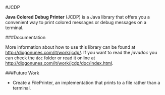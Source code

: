 #JCDP

**Java Colored Debug Printer** (JCDP) is a Java library that offers you a convenient way to print colored messages or debug messages on a terminal.

###Documentation

More information about how to use this library can be found at http://diogonunes.com/it/work/jcdp/. If you want to read the *javadoc* you can check the `doc` folder or read it online at http://diogonunes.com/it/work/jcdp/doc/index.html.

###Future Work

- Create a FilePrinter, an implementation that prints to a file rather than a terminal.
